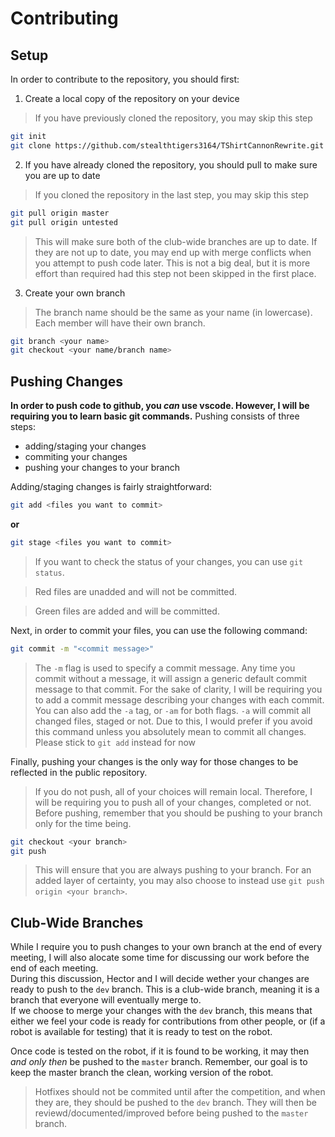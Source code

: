 Contributing
============

Setup
-----

   In order to contribute to the repository, you should first:  
1. Create a local copy of the repository on your device  
> If you have previously cloned the repository, you may skip this step  
   ```bash
   git init
   git clone https://github.com/stealthtigers3164/TShirtCannonRewrite.git
   ```  
2. If you have already cloned the repository, you should pull to make sure you are up to date  
> If you cloned the repository in the last step, you may skip this step
   ```bash
   git pull origin master
   git pull origin untested
   ```  
> This will make sure both of the club-wide branches are up to date.
> If they are not up to date, you may end up with merge conflicts when you attempt to push code later.
> This is not a big deal, but it is more effort than required had this step not been skipped in the first place.  
3. Create your own branch
> The branch name should be the same as your name (in lowercase).
> Each member will have their own branch.  
   ```bash
   git branch <your name>
   git checkout <your name/branch name>
   ```

Pushing Changes
---------------

**In order to push code to github, you *can* use vscode. However, I will be requiring you to learn basic git commands.**
Pushing consists of three steps:  
- adding/staging your changes 
- commiting your changes
- pushing your changes to your branch

Adding/staging changes is fairly straightforward:  
```bash
git add <files you want to commit>
```  
**or**
```bash
git stage <files you want to commit>
```
> If you want to check the status of your changes, you can use `git status`.  

> Red files are unadded and will not be committed.  

> Green files are added and will be committed.

Next, in order to commit your files, you can use the following command:
```bash
git commit -m "<commit message>"
```
> The `-m` flag is used to specify a commit message.
> Any time you commit without a message, it will assign a generic default commit message to that commit.
> For the sake of clarity, I will be requiring you to add a commit message describing your changes with each commit.
> You can also add the `-a` tag, or `-am` for both flags. `-a` will commit all changed files, staged or not.
> Due to this, I would prefer if you avoid this command unless you absolutely mean to commit all changes.
> Please stick to `git add` instead for now

Finally, pushing your changes is the only way for those changes to be reflected in the public repository.
> If you do not push, all of your choices will remain local.
> Therefore, I will be requiring you to push all of your changes, completed or not.  
Before pushing, remember that you should be pushing to your branch only for the time being.
```bash
git checkout <your branch>
git push
```
> This will ensure that you are always pushing to your branch.
> For an added layer of certainty, you may also choose to instead use `git push origin <your branch>`.

Club-Wide Branches
------------------

   While I require you to push changes to your own branch at the end of every meeting, I will also alocate some time for discussing our work before the end of each meeting.  
   During this discussion, Hector and I will decide wether your changes are ready to push to the `dev` branch. This is a club-wide branch, meaning it is a branch that everyone will eventually merge to.  
   If we choose to merge your changes with the `dev` branch, this means that either we feel your code is ready for contributions from other people, or (if a robot is available for testing) that it is ready to test on the robot.

   Once code is tested on the robot, if it is found to be working, it may then *and only then* be pushed to the `master` branch.
   Remember, our goal is to keep the master branch the clean, working version of the robot. 
> Hotfixes should not be commited until after the competition, and when they are, they should be pushed to the `dev` branch. They will then be reviewd/documented/improved before being pushed to the `master` branch.
